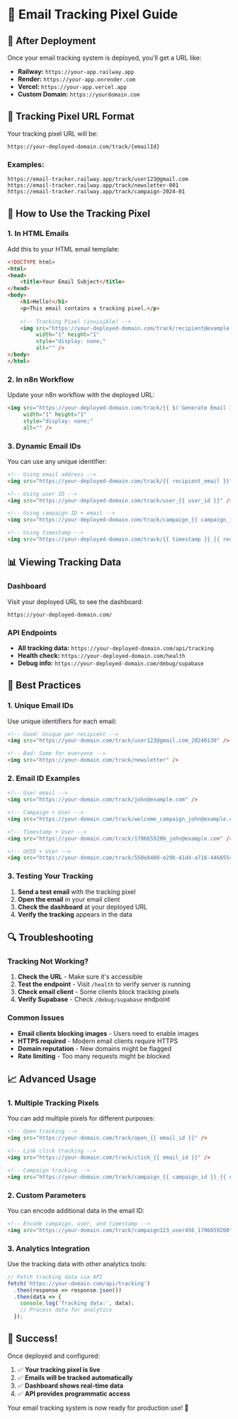 # 📧 Email Tracking Pixel Guide

## 🚀 After Deployment

Once your email tracking system is deployed, you'll get a URL like:
- **Railway:** `https://your-app.railway.app`
- **Render:** `https://your-app.onrender.com`
- **Vercel:** `https://your-app.vercel.app`
- **Custom Domain:** `https://yourdomain.com`

## 📍 Tracking Pixel URL Format

Your tracking pixel URL will be:
```
https://your-deployed-domain.com/track/{emailId}
```

### Examples:
```
https://email-tracker.railway.app/track/user123@gmail.com
https://email-tracker.railway.app/track/newsletter-001
https://email-tracker.railway.app/track/campaign-2024-01
```

## 🔧 How to Use the Tracking Pixel

### 1. **In HTML Emails**

Add this to your HTML email template:

```html
<!DOCTYPE html>
<html>
<head>
    <title>Your Email Subject</title>
</head>
<body>
    <h1>Hello!</h1>
    <p>This email contains a tracking pixel.</p>
    
    <!-- Tracking Pixel (invisible) -->
    <img src="https://your-deployed-domain.com/track/recipient@example.com" 
         width="1" height="1" 
         style="display: none;" 
         alt="" />
</body>
</html>
```

### 2. **In n8n Workflow**

Update your n8n workflow with the deployed URL:

```html
<img src="https://your-deployed-domain.com/track/{{ $('Generate Email ID').item.json.email_id }}" 
     width="1" height="1" 
     style="display: none;" 
     alt="" />
```

### 3. **Dynamic Email IDs**

You can use any unique identifier:

```html
<!-- Using email address -->
<img src="https://your-deployed-domain.com/track/{{ recipient_email }}" />

<!-- Using user ID -->
<img src="https://your-deployed-domain.com/track/user_{{ user_id }}" />

<!-- Using campaign ID + email -->
<img src="https://your-deployed-domain.com/track/campaign_{{ campaign_id }}_{{ recipient_email }}" />

<!-- Using timestamp -->
<img src="https://your-deployed-domain.com/track/{{ timestamp }}_{{ recipient_email }}" />
```

## 📊 Viewing Tracking Data

### Dashboard
Visit your deployed URL to see the dashboard:
```
https://your-deployed-domain.com/
```

### API Endpoints
- **All tracking data:** `https://your-deployed-domain.com/api/tracking`
- **Health check:** `https://your-deployed-domain.com/health`
- **Debug info:** `https://your-deployed-domain.com/debug/supabase`

## 🎯 Best Practices

### 1. **Unique Email IDs**
Use unique identifiers for each email:
```html
<!-- Good: Unique per recipient -->
<img src="https://your-domain.com/track/user123@gmail.com_20240130" />

<!-- Bad: Same for everyone -->
<img src="https://your-domain.com/track/newsletter" />
```

### 2. **Email ID Examples**
```html
<!-- User email -->
<img src="https://your-domain.com/track/john@example.com" />

<!-- Campaign + User -->
<img src="https://your-domain.com/track/welcome_campaign_john@example.com" />

<!-- Timestamp + User -->
<img src="https://your-domain.com/track/1706659200_john@example.com" />

<!-- UUID + User -->
<img src="https://your-domain.com/track/550e8400-e29b-41d4-a716-446655440000_john@example.com" />
```

### 3. **Testing Your Tracking**
1. **Send a test email** with the tracking pixel
2. **Open the email** in your email client
3. **Check the dashboard** at your deployed URL
4. **Verify the tracking** appears in the data

## 🔍 Troubleshooting

### Tracking Not Working?
1. **Check the URL** - Make sure it's accessible
2. **Test the endpoint** - Visit `/health` to verify server is running
3. **Check email client** - Some clients block tracking pixels
4. **Verify Supabase** - Check `/debug/supabase` endpoint

### Common Issues
- **Email clients blocking images** - Users need to enable images
- **HTTPS required** - Modern email clients require HTTPS
- **Domain reputation** - New domains might be flagged
- **Rate limiting** - Too many requests might be blocked

## 📈 Advanced Usage

### 1. **Multiple Tracking Pixels**
You can add multiple pixels for different purposes:
```html
<!-- Open tracking -->
<img src="https://your-domain.com/track/open_{{ email_id }}" />

<!-- Link click tracking -->
<img src="https://your-domain.com/track/click_{{ email_id }}" />

<!-- Campaign tracking -->
<img src="https://your-domain.com/track/campaign_{{ campaign_id }}_{{ email_id }}" />
```

### 2. **Custom Parameters**
You can encode additional data in the email ID:
```html
<!-- Encode campaign, user, and timestamp -->
<img src="https://your-domain.com/track/campaign123_user456_1706659200" />
```

### 3. **Analytics Integration**
Use the tracking data with other analytics tools:
```javascript
// Fetch tracking data via API
fetch('https://your-domain.com/api/tracking')
  .then(response => response.json())
  .then(data => {
    console.log('Tracking data:', data);
    // Process data for analytics
  });
```

## 🎉 Success!

Once deployed and configured:
1. ✅ **Your tracking pixel is live**
2. ✅ **Emails will be tracked automatically**
3. ✅ **Dashboard shows real-time data**
4. ✅ **API provides programmatic access**

Your email tracking system is now ready for production use! 🚀 